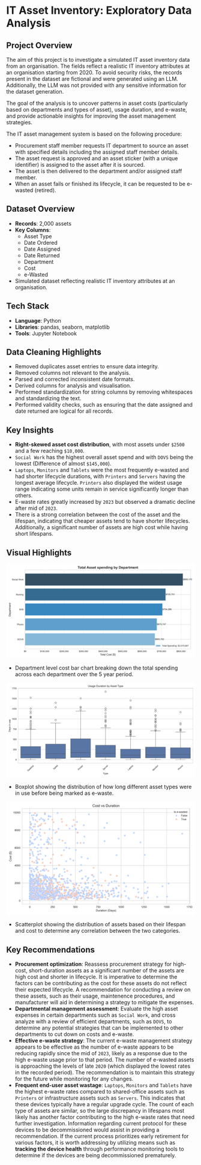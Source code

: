 # IT Asset Inventory: Exploratory Data Analysis

## Project Overview

The aim of this project is to investigate a simulated IT asset inventory data from an organisation. The fields reflect a realistic IT inventory attributes at an organisation starting from 2020. To avoid security risks, the records present in the dataset are fictional and were generated using an LLM. Additionally, the LLM was not provided with any sensitive information for the dataset generation. 

The goal of the analysis is to uncover patterns in asset costs (particularly based on departments and types of asset), usage duration, and e-waste, and provide actionable insights for improving the asset management strategies. 

The IT asset management system is based on the following procedure:
- Procurement staff member requests IT department to source an asset with specified details including the assigned staff member details.
- The asset request is approved and an asset sticker (with a unique identifier) is assigned to the asset after it is sourced.
- The asset is then delivered to the department and/or assigned staff member.
- When an asset fails or finished its lifecycle, it can be requested to be e-wasted (retired).

## Dataset Overview

- **Records**: 2,000 assets
- **Key Columns**:
  - Asset Type
  - Date Ordered
  - Date Assigned
  - Date Returned
  - Department
  - Cost
  - e-Wasted
- Simulated dataset reflecting realistic IT inventory attributes at an organisation.

## Tech Stack
- **Language**: Python  
- **Libraries**: pandas, seaborn, matplotlib  
- **Tools**: Jupyter Notebook

## Data Cleaning Highlights
- Removed duplicates asset entries to ensure data integrity.
- Removed columns not relevant to the analysis.
- Parsed and corrected inconsistent date formats.
- Derived columns for analysis and visualisation.
- Performed standardization for string columns by removing whitespaces and standardizing the text.
- Performed validity checks, such as ensuring that the date assigned and date returned are logical for all records.

## Key Insights
- **Right-skewed asset cost distribution**, with most assets under `$2500` and a few reaching `$10,000`.
- `Social Work` has the highest overall asset spend and with `DOVS` being the lowest (Difference of almost `$145,000`).
- `Laptops`, `Monitors` and `Tablets` were the most frequently e-wasted and had shorter lifecycle durations, with `Printers` and `Servers` having the longest average lifecycle. `Printers` also displayed the widest usage range indicating some units remain in service significantly longer than others.
- E-waste rates greatly increased by `2023` but observed a dramatic decline after mid of `2023`.
- There is a strong correlation between the cost of the asset and the lifespan, indicating that cheaper assets tend to have shorter lifecycles. Additionally, a significant number of assets are high cost while having short lifespans.

## Visual Highlights

![summary_chart](images/Total_Asset_Cost_Dept.png)

- Department level cost bar chart breaking down the total spending across each department over the 5 year period.

![summary_chart](images/Usage_By_Type.png)

- Boxplot showing the distribution of how long different asset types were in use before being marked as e-waste.

![summary_chart](images/Cost_v_Duration.png)

- Scatterplot showing the distribution of assets based on their lifespan and cost to determine any correlation between the two categories.

## Key Recommendations
- **Procurement optimization**: Reassess procurement strategy for high-cost, short-duration assets as a significant number of the assets are high cost and shorter in lifecycle. It is imperative to determine the factors can be contributing as the cost for these assets do not reflect their expected lifecycle. A recommendation for conducting a review on these assets, such as their usage, maintenence procedures, and manufacturer will aid in determining a strategy to mitigate the expenses.
- **Departmental management assessment**: Evaluate the high asset expenses in certain departments such as `Social Work`, and cross analyze with a review of efficient departments, such as `DOVS`, to determine any potential strategies that can be implemented to other departments to cut down on costs and e-waste.
- **Effective e-waste strategy**: The current e-waste management strategy appears to be effective as the number of e-waste appears to be reducing rapidly since the mid of `2023`, likely as a response due to the high e-waste usage prior to that period. The number of e-wasted assets is approaching the levels of late `2020` (which displayed the lowest rates in the recorded period). The recommendation is to maintain this strategy for the future while monitoring for any changes.
- **Frequent end-user asset wastage**: `Laptops`, `Monitors` and `Tablets` have the highest e-waste rates compared to shared-office assets such as `Printers` or infrastructure assets such as `Servers`. This indicates that these devices typically have a regular upgrade cycle. The count of each type of assets are similar, so the large discrepancy in lifespans most likely has another factor contributing to the high e-waste rates that need further investigation. Information regarding current protocol for these devices to be decommissioned would assist in providing a recommendation. If the current process prioritizes early retirement for various factors, it is worth addressing by utilizing means such as **tracking the device health** through performance monitoring tools to determine if the devices are being decommissioned prematurely.      
